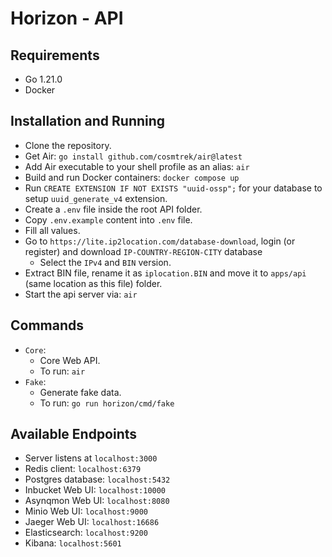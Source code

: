 # Horizon - API

## Requirements

- Go 1.21.0
- Docker

## Installation and Running

- Clone the repository.
- Get Air: `go install github.com/cosmtrek/air@latest`
- Add Air executable to your shell profile as an alias: `air`
- Build and run Docker containers: `docker compose up`
- Run `CREATE EXTENSION IF NOT EXISTS "uuid-ossp";` for your database to setup `uuid_generate_v4` extension.
- Create a `.env` file inside the root API folder.
- Copy `.env.example` content into `.env` file.
- Fill all values.
- Go to `https://lite.ip2location.com/database-download`, login (or register) and download `IP-COUNTRY-REGION-CITY` database
  - Select the `IPv4` and `BIN` version.
- Extract BIN file, rename it as `iplocation.BIN` and move it to `apps/api` (same location as this file) folder.
- Start the api server via: `air`

## Commands

- `Core`:
  - Core Web API.
  - To run: `air`
- `Fake`:
  - Generate fake data.
  - To run: `go run horizon/cmd/fake`

## Available Endpoints

- Server listens at `localhost:3000`
- Redis client: `localhost:6379`
- Postgres database: `localhost:5432`
- Inbucket Web UI: `localhost:10000`
- Asynqmon Web UI: `localhost:8080`
- Minio Web UI: `localhost:9000`
- Jaeger Web UI: `localhost:16686`
- Elasticsearch: `localhost:9200`
- Kibana: `localhost:5601`
